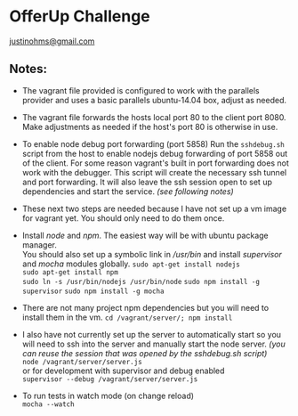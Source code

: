 # OfferUp Challenge

justinohms@gmail.com

## Notes:
- The vagrant file provided is configured to work with the parallels provider and uses a basic parallels ubuntu-14.04 box, adjust as needed.

- The vagrant file forwards the hosts local port 80 to the client port 8080.  Make adjustments as needed if the host's port 80 is otherwise in use. 

- To enable node debug port forwarding (port 5858) Run the `sshdebug.sh` script from the host to enable nodejs debug forwarding of port 5858 out of the client.  For some reason vagrant's built in port forwarding does not work with the debugger. This script will create the necessary ssh tunnel and port forwarding.  It will also leave the ssh session open to set up dependencies and start the service. *(see following notes)*

- These next two steps are needed because I have not set up a vm image for vagrant yet.  You should only need to do them once.  
 - Install *node* and *npm*.  The easiest way will be with ubuntu package manager.   
 You should also set up a symbolic link in */usr/bin* and install *supervisor* and *mocha* modules globally.
`sudo apt-get install nodejs`    
`sudo apt-get install npm`  
`sudo ln -s /usr/bin/nodejs /usr/bin/node`
`sudo npm install -g supervisor` 
`sudo npm install -g mocha`

 - There are not many project npm dependencies but you will need to install them in the vm.
`cd /vagrant/server/; npm install`

- I also have not currently set up the server to automatically start so you will need to ssh into the server and manually start the node server.  *(you can reuse the session that was opened by the sshdebug.sh script)*   
 `node /vagrant/server/server.js`   
or for development with supervisor and debug enabled   
 `supervisor --debug /vagrant/server/server.js`
 
- To run tests in watch mode (on change reload)  
 `mocha --watch`

